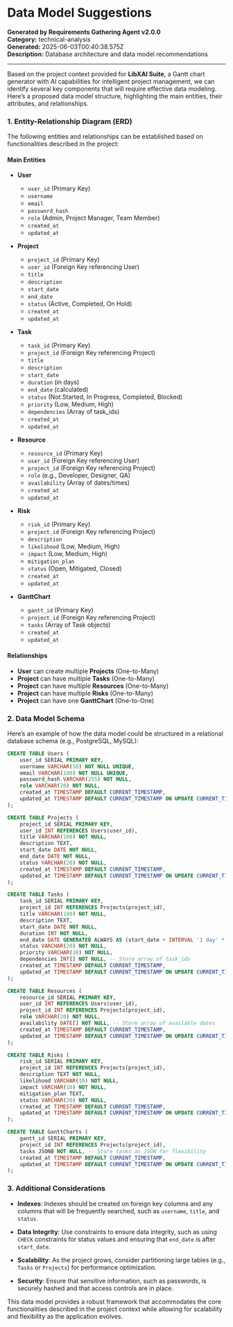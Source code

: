 # Data Model Suggestions

**Generated by Requirements Gathering Agent v2.0.0**  
**Category:** technical-analysis  
**Generated:** 2025-06-03T00:40:38.575Z  
**Description:** Database architecture and data model recommendations

---

Based on the project context provided for **LibXAI Suite**, a Gantt chart generator with AI capabilities for intelligent project management, we can identify several key components that will require effective data modeling. Here’s a proposed data model structure, highlighting the main entities, their attributes, and relationships.

### 1. Entity-Relationship Diagram (ERD)

The following entities and relationships can be established based on functionalities described in the project:

#### Main Entities

- **User**
  - `user_id` (Primary Key)
  - `username`
  - `email`
  - `password_hash`
  - `role` (Admin, Project Manager, Team Member)
  - `created_at`
  - `updated_at`

- **Project**
  - `project_id` (Primary Key)
  - `user_id` (Foreign Key referencing User)
  - `title`
  - `description`
  - `start_date`
  - `end_date`
  - `status` (Active, Completed, On Hold)
  - `created_at`
  - `updated_at`

- **Task**
  - `task_id` (Primary Key)
  - `project_id` (Foreign Key referencing Project)
  - `title`
  - `description`
  - `start_date`
  - `duration` (in days)
  - `end_date` (calculated)
  - `status` (Not Started, In Progress, Completed, Blocked)
  - `priority` (Low, Medium, High)
  - `dependencies` (Array of task_ids)
  - `created_at`
  - `updated_at`

- **Resource**
  - `resource_id` (Primary Key)
  - `user_id` (Foreign Key referencing User)
  - `project_id` (Foreign Key referencing Project)
  - `role` (e.g., Developer, Designer, QA)
  - `availability` (Array of dates/times)
  - `created_at`
  - `updated_at`

- **Risk**
  - `risk_id` (Primary Key)
  - `project_id` (Foreign Key referencing Project)
  - `description`
  - `likelihood` (Low, Medium, High)
  - `impact` (Low, Medium, High)
  - `mitigation_plan`
  - `status` (Open, Mitigated, Closed)
  - `created_at`
  - `updated_at`

- **GanttChart**
  - `gantt_id` (Primary Key)
  - `project_id` (Foreign Key referencing Project)
  - `tasks` (Array of Task objects)
  - `created_at`
  - `updated_at`

#### Relationships

- **User** can create multiple **Projects** (One-to-Many)
- **Project** can have multiple **Tasks** (One-to-Many)
- **Project** can have multiple **Resources** (One-to-Many)
- **Project** can have multiple **Risks** (One-to-Many)
- **Project** can have one **GanttChart** (One-to-One)

### 2. Data Model Schema

Here’s an example of how the data model could be structured in a relational database schema (e.g., PostgreSQL, MySQL):

```sql
CREATE TABLE Users (
    user_id SERIAL PRIMARY KEY,
    username VARCHAR(50) NOT NULL UNIQUE,
    email VARCHAR(100) NOT NULL UNIQUE,
    password_hash VARCHAR(255) NOT NULL,
    role VARCHAR(20) NOT NULL,
    created_at TIMESTAMP DEFAULT CURRENT_TIMESTAMP,
    updated_at TIMESTAMP DEFAULT CURRENT_TIMESTAMP ON UPDATE CURRENT_TIMESTAMP
);

CREATE TABLE Projects (
    project_id SERIAL PRIMARY KEY,
    user_id INT REFERENCES Users(user_id),
    title VARCHAR(100) NOT NULL,
    description TEXT,
    start_date DATE NOT NULL,
    end_date DATE NOT NULL,
    status VARCHAR(20) NOT NULL,
    created_at TIMESTAMP DEFAULT CURRENT_TIMESTAMP,
    updated_at TIMESTAMP DEFAULT CURRENT_TIMESTAMP ON UPDATE CURRENT_TIMESTAMP
);

CREATE TABLE Tasks (
    task_id SERIAL PRIMARY KEY,
    project_id INT REFERENCES Projects(project_id),
    title VARCHAR(100) NOT NULL,
    description TEXT,
    start_date DATE NOT NULL,
    duration INT NOT NULL,
    end_date DATE GENERATED ALWAYS AS (start_date + INTERVAL '1 day' * duration) STORED,
    status VARCHAR(20) NOT NULL,
    priority VARCHAR(10) NOT NULL,
    dependencies INT[] NOT NULL, -- Store array of task_ids
    created_at TIMESTAMP DEFAULT CURRENT_TIMESTAMP,
    updated_at TIMESTAMP DEFAULT CURRENT_TIMESTAMP ON UPDATE CURRENT_TIMESTAMP
);

CREATE TABLE Resources (
    resource_id SERIAL PRIMARY KEY,
    user_id INT REFERENCES Users(user_id),
    project_id INT REFERENCES Projects(project_id),
    role VARCHAR(20) NOT NULL,
    availability DATE[] NOT NULL, -- Store array of available dates
    created_at TIMESTAMP DEFAULT CURRENT_TIMESTAMP,
    updated_at TIMESTAMP DEFAULT CURRENT_TIMESTAMP ON UPDATE CURRENT_TIMESTAMP
);

CREATE TABLE Risks (
    risk_id SERIAL PRIMARY KEY,
    project_id INT REFERENCES Projects(project_id),
    description TEXT NOT NULL,
    likelihood VARCHAR(10) NOT NULL,
    impact VARCHAR(10) NOT NULL,
    mitigation_plan TEXT,
    status VARCHAR(20) NOT NULL,
    created_at TIMESTAMP DEFAULT CURRENT_TIMESTAMP,
    updated_at TIMESTAMP DEFAULT CURRENT_TIMESTAMP ON UPDATE CURRENT_TIMESTAMP
);

CREATE TABLE GanttCharts (
    gantt_id SERIAL PRIMARY KEY,
    project_id INT REFERENCES Projects(project_id),
    tasks JSONB NOT NULL, -- Store tasks as JSON for flexibility
    created_at TIMESTAMP DEFAULT CURRENT_TIMESTAMP,
    updated_at TIMESTAMP DEFAULT CURRENT_TIMESTAMP ON UPDATE CURRENT_TIMESTAMP
);
```

### 3. Additional Considerations

- **Indexes**: Indexes should be created on foreign key columns and any columns that will be frequently searched, such as `username`, `title`, and `status`.

- **Data Integrity**: Use constraints to ensure data integrity, such as using `CHECK` constraints for status values and ensuring that `end_date` is after `start_date`.

- **Scalability**: As the project grows, consider partitioning large tables (e.g., `Tasks` or `Projects`) for performance optimization.

- **Security**: Ensure that sensitive information, such as passwords, is securely hashed and that access controls are in place.

This data model provides a robust framework that accommodates the core functionalities described in the project context while allowing for scalability and flexibility as the application evolves.